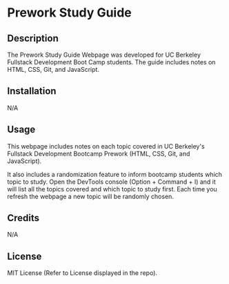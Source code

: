 # Prework Study Guide

## Description

The Prework Study Guide Webpage was developed for UC Berkeley Fullstack Development Boot Camp students. The guide includes notes on HTML, CSS, Git, and JavaScript.

## Installation

N/A

## Usage

This webpage includes notes on each topic covered in UC Berkeley's Fullstack Development Bootcamp Prework (HTML, CSS, Git, and JavaScript).

It also includes a randomization feature to inform bootcamp students which topic to study. Open the DevTools console (Option + Command + I) and it will list all the topics covered and which topic to study first. Each time you refresh the webpage a new topic will be randomly chosen. 

## Credits

N/A

## License

MIT License (Refer to License displayed in the repo).